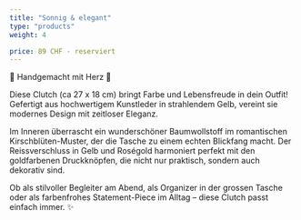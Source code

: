 ```yaml
---
title: "Sonnig & elegant"
type: "products"
weight: 4

price: 89 CHF - reserviert
---
```


🌸 Handgemacht mit Herz 🌸

Diese Clutch (ca 27 x 18 cm) bringt Farbe und Lebensfreude in dein Outfit! Gefertigt aus hochwertigem Kunstleder in strahlendem Gelb, vereint sie modernes Design mit zeitloser Eleganz.

Im Inneren überrascht ein wunderschöner Baumwollstoff im romantischen Kirschblüten-Muster, der die Tasche zu einem echten Blickfang macht. Der Reissverschluss in Gelb und Roségold harmoniert perfekt mit den goldfarbenen Druckknöpfen, die nicht nur praktisch, sondern auch dekorativ sind.

Ob als stilvoller Begleiter am Abend, als Organizer in der grossen Tasche oder als farbenfrohes Statement-Piece im Alltag – diese Clutch passt einfach immer. ✨
